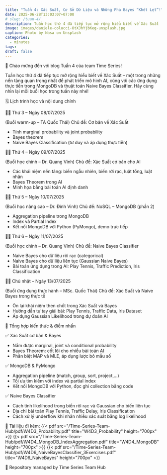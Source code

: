 ```yaml
---
title: "Tuần 4: Xác Suất, Cơ Sở Dữ Liệu và Những Pha Bayes “Khét Lẹt”!"
date: 2025-06-28T13:03:07+07:00
# slug: /tuan-4/
description: Tuần học thứ 4 đã tiếp tục mở rộng hiểu biết về Xác Suất
image: images/daniele-colucci-OtXJhYjbKeg-unsplash.jpg
caption: Photo by Nasa on Unsplash
categories:
  - minutes
tags:
draft: false
---
```


🎉 Chào mừng đến với blog Tuần 4 của team Time Series!

Tuần học thứ 4 đã tiếp tục mở rộng hiểu biết về Xác Suất – một trong những nền tảng quan trọng nhất để phát triển mô hình AI, cùng với các ứng dụng thực tiễn trong MongoDB và thuật toán Naive Bayes Classifier. Hãy cùng nhìn lại mỗi buổi học trong tuần này nhé!

🗓 Lịch trình học và nội dung chính

🧑‍🏫 Thứ 3 – Ngày 08/07/2025

(Buổi warm-up – TA Quốc Thái)
Chủ đề: Cơ bản về Xác Suất

- Tính marginal probability và joint probability
- Bayes theorem
- Naive Bayes Classification (tư duy và áp dụng thực tiễn)

👨‍🎓 Thứ 4 – Ngày 09/07/2025

(Buổi học chính – Dr. Quang Vinh)
Chủ đề: Xác Suất cơ bản cho AI

- Các khái niệm nền tảng: biến ngẫu nhiên, biến rời rạc, luật tổng, luật nhân
- Bayes Theorem trong AI
- Minh họa bằng bài toán AI định danh

🧑‍🎓 Thứ 5 – Ngày 10/07/2025

(Buổi học nâng cao – Dr. Đình Vinh)
Chủ đề: NoSQL – MongoDB (phần 2)

- Aggregation pipeline trong MongoDB
- Index và Partial Index
- Kết nối MongoDB với Python (PyMongo), demo trực tiếp

👨‍🎓 Thứ 6 – Ngày 11/07/2025

(Buổi học chính – Dr. Quang Vinh)
Chủ đề: Naive Bayes Classifier

- Naive Bayes cho dữ liệu rời rạc (categorical)
- Naive Bayes cho dữ liệu liên tục (Gaussian Naive Bayes)
- Bài toán ứng dụng trong AI: Play Tennis, Traffic Prediction, Iris Classification

👨‍🎓 Chủ nhật – Ngày 13/07/2025

(Buổi ứng dụng thực hành – MSc. Quốc Thái)
Chủ đề: Xác Suất và Naive Bayes trong thực tế

- Ôn lại khái niệm then chốt trong Xác Suất và Bayes
- Hướng dẫn tự tay giải bài: Play Tennis, Traffic Data, Iris Dataset
- Áp dụng Gaussian Likelihood trong dự đoán AI

📌 Tổng hợp kiến thức & điểm nhấn

✅ Xác Suất cơ bản & Bayes

- Nắm được marginal, joint và conditional probability
- Bayes Theorem: cốt lõi cho nhiều bài toán AI
- Phân biệt MAP và MLE, áp dụng lược bỏ mẫu số

✅ MongoDB & PyMongo

- Aggregation pipeline (match, group, sort, project,...)
- Tối ưu tìm kiếm với index và partial index
- Kết nối MongoDB với Python, đọc ghi collection bằng code

✅ Naive Bayes Classifier

- Cách tính likelihood trong biến rời rạc và Gaussian cho biến liên tục
- Địa chỉ bài toán Play Tennis, Traffic Delay, Iris Classification
- Cách xử lý underflow khi nhân nhiều xác suất bằng log likelihood

📂 Tài liệu đi kèm:
{{< pdf src="/Time-Series-Team-Hub/pdf/W4D3_Probability.pdf" title="W4D3_Probability" height="700px" >}}
{{< pdf src="/Time-Series-Team-Hub/pdf/W4D4_MongoDB_IndexAggregation.pdf" title="W4D4_MongoDB" height="700px" >}}
{{< pdf src="/Time-Series-Team-Hub/pdf/W4D6_NaiveBayesClassifier_3Exercises.pdf" title="W4D6_NaiveBayes" height="700px" >}}

🧠 Repository managed by Time Series Team Hub

